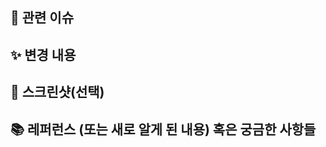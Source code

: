 ## 📌 관련 이슈
<!-- 관련있는 이슈 번호(#000)을 적어주세요.
  해당 pull request merge와 함께 이슈를 닫으려면
  closed #Issue_number를 적어주세요 -->

## ✨ 변경 내용
<!-- 과제에 대한 설명을 적어주세요 
- 변경한 클래스/코드 등 에대한 설명을 적어주세요 <br>
- 백엔드같은 경우 postman api 동작 화면을 캡쳐해서 적어주세요 <br>
- api url 도 적어주세요 <br>
- 코드를 적어야 할때에는 ```이 특수문자를 활용하여 적어주시면 됩니다.
-->

## 📸 스크린샷(선택)
<!-- postmain api 동작 화면을 보여주세요 -->

## 📚 레퍼런스 (또는 새로 알게 된 내용) 혹은 궁금한 사항들
<!-- 참고할 사항이 있다면 적어주세요 -->
